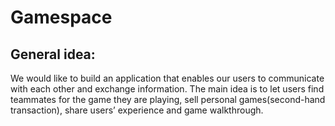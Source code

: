 # Gamespace


## General idea:
We would like to build an application that enables our users to communicate with each other and exchange information. The main idea is to let users find teammates for the game they are playing, sell personal games(second-hand transaction), share users’ experience and game walkthrough.
